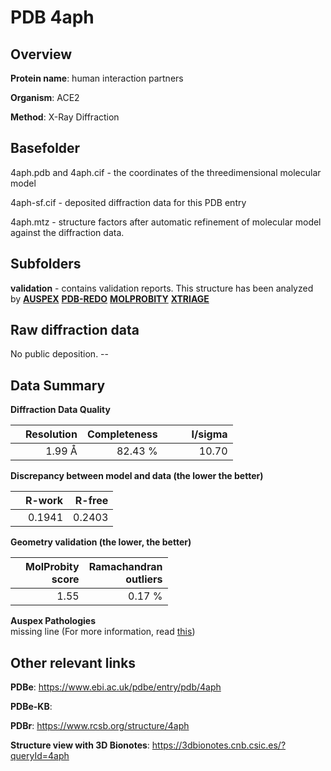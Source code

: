 # PDB 4aph

## Overview

**Protein name**: human interaction partners

**Organism**: ACE2

**Method**: X-Ray Diffraction



## Basefolder

4aph.pdb and 4aph.cif - the coordinates of the threedimensional molecular model

4aph-sf.cif - deposited diffraction data for this PDB entry

4aph.mtz - structure factors after automatic refinement of molecular model against the diffraction data.

## Subfolders





**validation** - contains validation reports. This structure has been analyzed by [**AUSPEX**](https://github.com/thorn-lab/coronavirus_structural_task_force/tree/master/pdb/human_interaction_partners/ACE2/4aph/validation/auspex) [**PDB-REDO**](https://github.com/thorn-lab/coronavirus_structural_task_force/tree/master/pdb/human_interaction_partners/ACE2/4aph/validation/pdb-redo) [**MOLPROBITY**](https://github.com/thorn-lab/coronavirus_structural_task_force/tree/master/pdb/human_interaction_partners/ACE2/4aph/validation/molprobity) [**XTRIAGE**](https://github.com/thorn-lab/coronavirus_structural_task_force/blob/master/pdb/human_interaction_partners/ACE2/4aph/validation/Xtriage_output.log)  



## Raw diffraction data

No public deposition. --<br> 

## Data Summary
**Diffraction Data Quality**

|   | Resolution | Completeness| I/sigma |
|---|-------------:|----------------:|--------------:|
|   |1.99 Å|82.43 %|<img width=50/>10.70|

**Discrepancy between model and data (the lower the better)**

|   | **R-work**| **R-free**   
|---|-------------:|----------------:|           
||  0.1941|  0.2403|

**Geometry validation (the lower, the better)**

|   |**MolProbity<br>score**| **Ramachandran<br>outliers** 
|---|-------------:|----------------:|
||  1.55|  0.17 %|

**Auspex Pathologies**<br> missing line (For more information, read [this](https://github.com/thorn-lab/coronavirus_structural_task_force/blob/master/pdb/human_interaction_partners/ACE2/4aph/validation/auspex/4aph_auspex_comments.txt))

 



## Other relevant links 
**PDBe**:  https://www.ebi.ac.uk/pdbe/entry/pdb/4aph

**PDBe-KB**:  
 
**PDBr**: https://www.rcsb.org/structure/4aph 

**Structure view with 3D Bionotes**: https://3dbionotes.cnb.csic.es/?queryId=4aph

